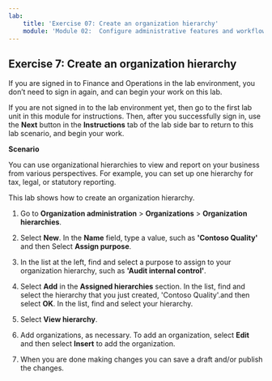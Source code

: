 ```yaml
---
lab:
    title: 'Exercise 07: Create an organization hierarchy'
    module: 'Module 02:  Configure administrative features and workflows'
--- 
```

## Exercise 7: Create an organization hierarchy

If you are signed in to Finance and Operations in the lab environment, you don’t need to sign in again, and can begin your work on this lab.

If you are not signed in to the lab environment yet, then go to the first lab unit in this module for instructions. Then, after you successfully sign in, use the **Next** button in the **Instructions** tab of the lab side bar to return to this lab scenario, and begin your work.

**Scenario**

You can use organizational hierarchies to view and report on your business from various perspectives. For example, you can set up one hierarchy for tax, legal, or statutory reporting.

This lab shows how to create an organization hierarchy.

1. Go to **Organization administration** > **Organizations** > **Organization hierarchies**.

2. Select **New**. In the **Name** field, type a value, such as **'Contoso Quality'** and then Select **Assign purpose**.

3.  In the list at the left, find and select a purpose to assign to your organization hierarchy, such as **'Audit internal control'**.

4. Select **Add** in the **Assigned hierarchies** section. In the list, find and select the hierarchy that you just created, 'Contoso Quality'.and then select **OK**. In the list, find and select your hierarchy.

5. Select **View hierarchy**.

6. Add organizations, as necessary. To add an organization, select **Edit** and then select **Insert** to add the organization.

7. When you are done making changes you can save a draft and/or publish the changes.
